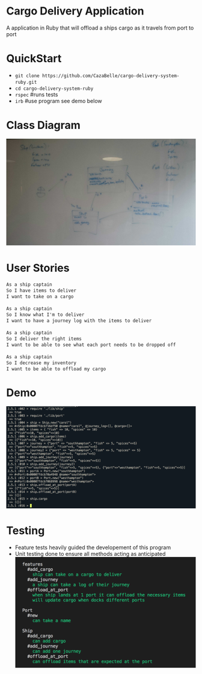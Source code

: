 # Cargo Delivery Application

A application in Ruby that will offload a ships cargo as it travels from port to port

# QuickStart
* `git clone https://github.com/CazaBelle/cargo-delivery-system-ruby.git`
* `cd cargo-delivery-system-ruby`
* `rspec` #runs tests
* `irb` #use program see demo below

# Class Diagram
![classes](images/ClassDiagrams.JPG)

# User Stories 
```
As a ship captain 
So I have items to deliver 
I want to take on a cargo 

As a ship captain 
So I know what I'm to deliver 
I want to have a journey log with the items to deliver 

As a ship captain 
So I deliver the right items 
I want to be able to see what each port needs to be dropped off 

As a ship captain 
So I decrease my inventory 
I want to be able to offload my cargo
```
# Demo
![demo](images/shipdelivery.png)

# Testing 
* Feature tests heavily guided the developement of this program 
* Unit testing done to ensure all methods acting as anticipated
![](images/tests.png)



